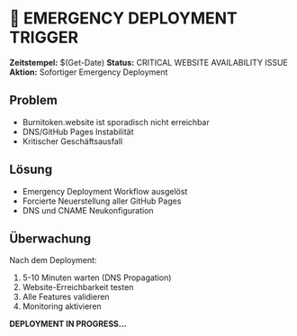 # 🚨 EMERGENCY DEPLOYMENT TRIGGER

**Zeitstempel:** $(Get-Date)
**Status:** CRITICAL WEBSITE AVAILABILITY ISSUE
**Aktion:** Sofortiger Emergency Deployment

## Problem

- Burnitoken.website ist sporadisch nicht erreichbar
- DNS/GitHub Pages Instabilität
- Kritischer Geschäftsausfall

## Lösung

- Emergency Deployment Workflow ausgelöst
- Forcierte Neuerstellung aller GitHub Pages
- DNS und CNAME Neukonfiguration

## Überwachung

Nach dem Deployment:

1. 5-10 Minuten warten (DNS Propagation)
2. Website-Erreichbarkeit testen
3. Alle Features validieren
4. Monitoring aktivieren

**DEPLOYMENT IN PROGRESS...**
